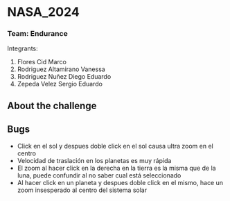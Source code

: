 # NASA_2024
### Team: Endurance

Integrants:

1. Flores Cid Marco
2. Rodriguez Altamirano Vanessa
3. Rodriguez Nuñez Diego Eduardo 
4. Zepeda Velez Sergio Eduardo

## About the challenge

## Bugs
- Click en el sol y despues doble click en el sol causa ultra zoom en el centro
- Velocidad de traslación en los planetas es muy rápida
- El zoom al hacer click en la derecha en la tierra es la misma que de la luna, puede confundir al no saber cual está seleccionado
- Al hacer click en un planeta y despues doble click en el mismo, hace un zoom insesperado al centro del sistema solar

